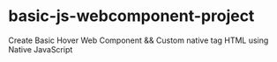 # basic-js-webcomponent-project
Create Basic Hover Web Component &amp;&amp;  Custom native tag HTML   using  Native JavaScript 
